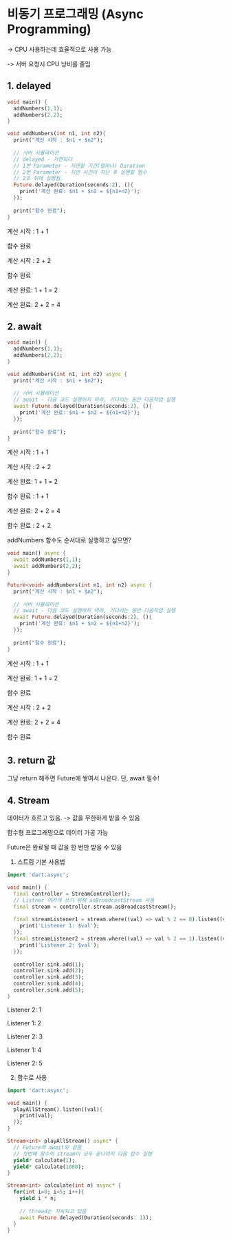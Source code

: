 # 비동기 프로그래밍 (Async Programming)

-> CPU 사용하는데 효율적으로 사용 가능

-> 서버 요청시 CPU 낭비를 줄임



## 1. delayed

```dart
void main() {
  addNumbers(1,1);
  addNumbers(2,2);
}

void addNumbers(int n1, int n2){
  print("계산 시작 : $n1 + $n2");
  
  // 서버 시뮬레이션
  // delayed - 지연되다
  // 1번 Parameter - 지연할 기간(얼마나) Duration
  // 2번 Parameter - 지연 시간이 지난 후 실행할 함수
  // 2초 뒤에 실행됨.
  Future.delayed(Duration(seconds:2), (){
    print('계산 완료: $n1 + $n2 = ${n1+n2}');
  });
  
  print("함수 완료");
}

```

<result>

계산 시작 : 1 + 1

함수 완료

계산 시작 : 2 + 2

함수 완료

계산 완료: 1 + 1 = 2

계산 완료: 2 + 2 = 4



## 2. await

```dart
void main() {
  addNumbers(1,1);
  addNumbers(2,2);
}

void addNumbers(int n1, int n2) async {
  print("계산 시작 : $n1 + $n2");
  
  // 서버 시뮬레이션
  // await - 다음 코드 실행하지 마라, 기다리는 동안 다음작업 실행
  await Future.delayed(Duration(seconds:2), (){
    print('계산 완료: $n1 + $n2 = ${n1+n2}');
  });
  
  print("함수 완료");
}
```

<result>

계산 시작 : 1 + 1

계산 시작 : 2 + 2

계산 완료: 1 + 1 = 2

함수 완료 : 1 + 1

계산 완료: 2 + 2 = 4

함수 완료 : 2 + 2



addNumbers 함수도 순서대로 실행하고 싶으면?

```dart
void main() async {
  await addNumbers(1,1);
  await addNumbers(2,2);
}

Future<void> addNumbers(int n1, int n2) async {
  print("계산 시작 : $n1 + $n2");
  
  // 서버 시뮬레이션
  // await - 다음 코드 실행하지 마라, 기다리는 동안 다음작업 실행
  await Future.delayed(Duration(seconds:2), (){
    print('계산 완료: $n1 + $n2 = ${n1+n2}');
  });
  
  print("함수 완료");
}
```

<result>

계산 시작 : 1 + 1

계산 완료: 1 + 1 = 2

함수 완료

계산 시작 : 2 + 2

계산 완료: 2 + 2 = 4

함수 완료



## 3. return 값

그냥 return 해주면 Future에 쌓여서 나온다. 단, await 필수!



## 4. Stream

데이터가 흐르고 있음. -> 값을 무한하게 받을 수 있음

함수형 프로그래밍으로 데이터 가공 가능

Future은 완료될 때 값을 한 번만 받을 수 있음



1. 스트림 기본 사용법

```dart
import 'dart:async';

void main() {
  final controller = StreamController();
  // Listner 여러개 쓰기 위해 asBroadcastStream 사용
  final stream = controller.stream.asBroadcastStream();
  
  final streamListener1 = stream.where((val) => val % 2 == 0).listen((val){
    print('Listener 1: $val');
  });
  final streamListener2 = stream.where((val) => val % 2 == 1).listen((val){
    print('Listener 2: $val');
  });
  
  controller.sink.add(1);
  controller.sink.add(2);
  controller.sink.add(3);
  controller.sink.add(4);
  controller.sink.add(5);
}


```

<result>

Listener 2: 1

Listener 1: 2

Listener 2: 3

Listener 1: 4

Listener 2: 5



2. 함수로 사용

```dart
import 'dart:async';

void main() {
  playAllStream().listen((val){
    print(val);
  });
}

Stream<int> playAllStream() async* {
  // Future의 await와 같음
  // 첫번째 함수의 stream이 모두 끝나야지 다음 함수 실행
  yield* calculate(1);
  yield* calculate(1000);
}

Stream<int> calculate(int n) async* {
  for(int i=0; i<5; i++){
    yield i * n;
    
    // thread는 지속되고 있음
    await Future.delayed(Duration(seconds: 1));
  }
}


```










